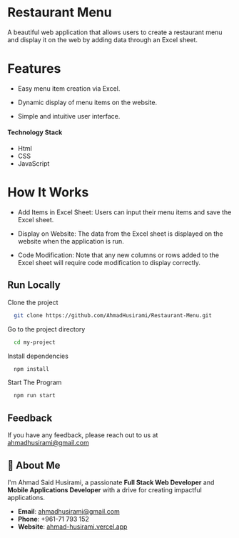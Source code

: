 # Restaurant Menu

A beautiful web application that allows users to create a restaurant menu and display it on the web by adding data through an Excel sheet.

# Features

- Easy menu item creation via Excel.

- Dynamic display of menu items on the website.

- Simple and intuitive user interface.

#### Technology Stack

- Html
- CSS
- JavaScript

# How It Works

- Add Items in Excel Sheet: Users can input their menu items and save the Excel sheet.

- Display on Website: The data from the Excel sheet is displayed on the website when the application is run.

- Code Modification: Note that any new columns or rows added to the Excel sheet will require code modification to display correctly.

## Run Locally

Clone the project

```bash
  git clone https://github.com/AhmadHusirami/Restaurant-Menu.git
```

Go to the project directory

```bash
  cd my-project
```

Install dependencies

```bash
  npm install
```

Start The Program

```bash
  npm run start
```

## Feedback

If you have any feedback, please reach out to us at ahmadhusirami@gmail.com

## 🚀 About Me

I'm Ahmad Said Husirami, a passionate **Full Stack Web Developer** and **Mobile Applications Developer** with a drive for creating impactful applications.

- **Email**: [ahmadhusirami@gmail.com](mailto:ahmadhusirami@gmail.com)
- **Phone**: +961-71 793 152
- **Website**: [ahmad-husirami.vercel.app](https://ahmad-husirami.vercel.app/)

